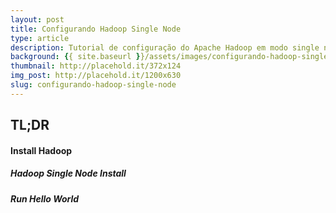 ```yaml
---
layout: post
title: Configurando Hadoop Single Node
type: article
description: Tutorial de configuração do Apache Hadoop em modo single node. Neste tutorial você irá aprender a configurar o Hadoop em um único nó executar o seu primeiro script MapReduce.
background: {{ site.baseurl }}/assets/images/configurando-hadoop-single-node.png
thumbnail: http://placehold.it/372x124
img_post: http://placehold.it/1200x630
slug: configurando-hadoop-single-node
---
```


## TL;DR

#### Install Hadoop

##### Hadoop Single Node Install

##### Run Hello World
